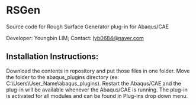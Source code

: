 # RSGen
Source code for Rough Surface Generator plug-in for Abaqus/CAE

Developer: Youngbin LIM;
Contact: lyb0684@naver.com 

Installation Instructions:
--------------------------
Download the contents in repository and put those files in one folder. Move the folder to the abaqus_plugins directory 
(ex: C:\Users\User_Name\abaqus_plugins). Restart the Abaqus/CAE and the plug-in will be available whenever the Abaqus/CAE is running. 
The plug-in is activated for all modules and can be found in Plug-ins drop down menu.
